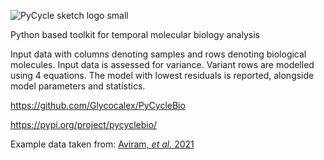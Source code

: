 ![PyCycle sketch logo small](https://github.com/user-attachments/assets/7f7156a6-0cab-45f7-bcdc-6f4d13f106df)

Python based toolkit for temporal molecular biology analysis

Input data with columns denoting samples and rows denoting biological molecules.
Input data is assessed for variance.
Variant rows are modelled using 4 equations. The model with lowest residuals is reported, alongside model parameters and statistics.

https://github.com/Glycocalex/PyCycleBio

https://pypi.org/project/pycyclebio/

Example data taken from: [Aviram, _et al._ 2021](https://doi.org/10.1371/journal.pbio.3001492)
